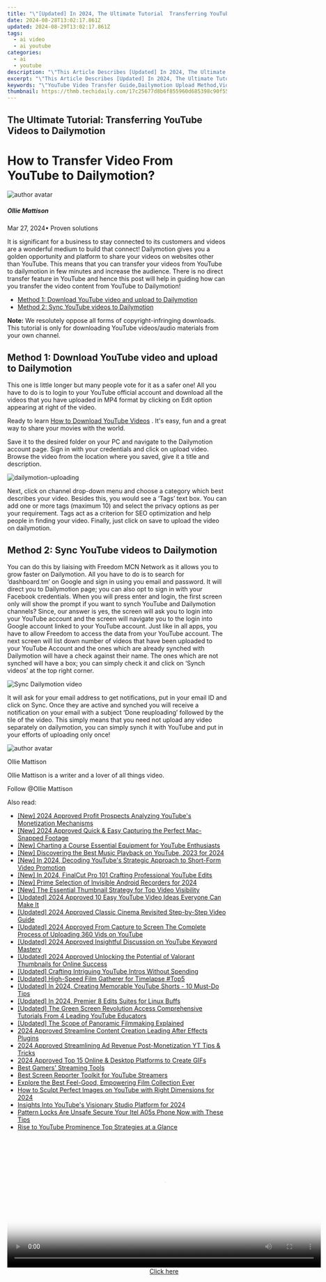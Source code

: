```yaml
---
title: "\"[Updated] In 2024, The Ultimate Tutorial  Transferring YouTube Videos to Dailymotion\""
date: 2024-08-28T13:02:17.861Z
updated: 2024-08-29T13:02:17.861Z
tags:
  - ai video
  - ai youtube
categories:
  - ai
  - youtube
description: "\"This Article Describes [Updated] In 2024, The Ultimate Tutorial: Transferring YouTube Videos to Dailymotion\""
excerpt: "\"This Article Describes [Updated] In 2024, The Ultimate Tutorial: Transferring YouTube Videos to Dailymotion\""
keywords: "\"YouTube Video Transfer Guide,Dailymotion Upload Method,Video Migration Techniques,Streaming Platform Switch,Cross-Platform Content Shift,Direct Media Conversion,Media Hosting Redistribution\""
thumbnail: https://thmb.techidaily.com/17c25677d8b6f855960d685398c90f557dfcb8867eadfe8568f79af44cbea910.jpg
---
```


## The Ultimate Tutorial: Transferring YouTube Videos to Dailymotion

# How to Transfer Video From YouTube to Dailymotion?

![author avatar](https://images.wondershare.com/filmora/article-images/ollie-mattison.jpg)

##### Ollie Mattison

 Mar 27, 2024• Proven solutions

It is significant for a business to stay connected to its customers and videos are a wonderful medium to build that connect! Dailymotion gives you a golden opportunity and platform to share your videos on websites other than YouTube. This means that you can transfer your videos from YouTube to dailymotion in few minutes and increase the audience. There is no direct transfer feature in YouTube and hence this post will help in guiding how can you transfer the video content from YouTube to Dailymotion!

* [Method 1: Download YouTube video and upload to Dailymotion](#part1)
* [Method 2: Sync YouTube videos to Dailymotion](#part2)

**Note:** We resolutely oppose all forms of copyright-infringing downloads. This tutorial is only for downloading YouTube videos/audio materials from your own channel.

## Method 1: Download YouTube video and upload to Dailymotion

This one is little longer but many people vote for it as a safer one! All you have to do is to login to your YouTube official account and download all the videos that you have uploaded in MP4 format by clicking on Edit option appearing at right of the video.

Ready to learn [How to Download YouTube Videos](https://tools.techidaily.com/wondershare/filmora/download/) . It's easy, fun and a great way to share your movies with the world.

Save it to the desired folder on your PC and navigate to the Dailymotion account page. Sign in with your credentials and click on upload video. Browse the video from the location where you saved, give it a title and description.

![dailymotion-uploading](https://images.wondershare.com/filmora/article-images/dailymotion-uploading.jpg)

Next, click on channel drop-down menu and choose a category which best describes your video. Besides this, you would see a ‘Tags’ text box. You can add one or more tags (maximum 10) and select the privacy options as per your requirement. Tags act as a criterion for SEO optimization and help people in finding your video. Finally, just click on save to upload the video on dailymotion.

## Method 2: Sync YouTube videos to Dailymotion

You can do this by liaising with Freedom MCN Network as it allows you to grow faster on Dailymotion. All you have to do is to search for ‘dashboard.tm’ on Google and sign in using you email and password. It will direct you to Dailymotion page; you can also opt to sign in with your Facebook credentials. When you will press enter and login, the first screen only will show the prompt if you want to synch YouTube and Dailymotion channels? Since, our answer is yes, the screen will ask you to login into your YouTube account and the screen will navigate you to the login into Google account linked to your YouTube account. Just like in all apps, you have to allow Freedom to access the data from your YouTube account. The next screen will list down number of videos that have been uploaded to your YouTube Account and the ones which are already synched with Dailymotion will have a check against their name. The ones which are not synched will have a box; you can simply check it and click on ‘Synch videos’ at the top right corner.

![ Sync Dailymotion video](https://images.wondershare.com/filmora/article-images/sync-dailymotion-video.jpg)

It will ask for your email address to get notifications, put in your email ID and click on Sync. Once they are active and synched you will receive a notification on your email with a subject ‘Done reuploading’ followed by the tile of the video. This simply means that you need not upload any video separately on dailymotion, you can simply synch it with YouTube and put in your efforts of uploading only once!

![author avatar](https://images.wondershare.com/filmora/article-images/ollie-mattison.jpg)

Ollie Mattison

Ollie Mattison is a writer and a lover of all things video.

Follow @Ollie Mattison


<ins class="adsbygoogle"
     style="display:block"
     data-ad-format="autorelaxed"
     data-ad-client="ca-pub-7571918770474297"
     data-ad-slot="1223367746"></ins>



<ins class="adsbygoogle"
     style="display:block"
     data-ad-client="ca-pub-7571918770474297"
     data-ad-slot="8358498916"
     data-ad-format="auto"
     data-full-width-responsive="true"></ins>

<span class="atpl-alsoreadstyle">Also read:</span>
<div><ul>
<li><a href="https://youtube-zero.techidaily.com/024-approved-profit-prospects-analyzing-youtubes-monetization-mechanisms/"><u>[New] 2024 Approved  Profit Prospects  Analyzing YouTube's Monetization Mechanisms</u></a></li>
<li><a href="https://snapchat-videos.techidaily.com/new-2024-approved-quick-and-easy-capturing-the-perfect-mac-snapped-footage/"><u>[New] 2024 Approved  Quick & Easy  Capturing the Perfect Mac-Snapped Footage</u></a></li>
<li><a href="https://youtube-zero.techidaily.com/harting-a-course-essential-equipment-for-youtube-enthusiasts/"><u>[New] Charting a Course  Essential Equipment for YouTube Enthusiasts</u></a></li>
<li><a href="https://facebook-video-footage.techidaily.com/new-discovering-the-best-music-playback-on-youtube-2023-for-2024/"><u>[New] Discovering the Best Music Playback on YouTube, 2023 for 2024</u></a></li>
<li><a href="https://youtube-zero.techidaily.com/n-2024-decoding-youtubes-strategic-approach-to-short-form-video-promotion/"><u>[New] In 2024, Decoding YouTube's Strategic Approach to Short-Form Video Promotion</u></a></li>
<li><a href="https://youtube-zero.techidaily.com/n-2024-finalcut-pro-101-crafting-professional-youtube-edits/"><u>[New] In 2024, FinalCut Pro 101  Crafting Professional YouTube Edits</u></a></li>
<li><a href="https://video-capture.techidaily.com/new-prime-selection-of-invisible-android-recorders-for-2024/"><u>[New] Prime Selection of Invisible Android Recorders for 2024</u></a></li>
<li><a href="https://youtube-zero.techidaily.com/he-essential-thumbnail-strategy-for-top-video-visibility/"><u>[New] The Essential Thumbnail Strategy for Top Video Visibility</u></a></li>
<li><a href="https://youtube-zero.techidaily.com/ed-2024-approved-10-easy-youtube-video-ideas-everyone-can-make-it/"><u>[Updated] 2024 Approved  10 Easy YouTube Video Ideas Everyone Can Make It</u></a></li>
<li><a href="https://facebook-video-footage.techidaily.com/updated-2024-approved-classic-cinema-revisited-step-by-step-video-guide/"><u>[Updated] 2024 Approved  Classic Cinema Revisited  Step-by-Step Video Guide</u></a></li>
<li><a href="https://youtube-zero.techidaily.com/ed-2024-approved-from-capture-to-screen-the-complete-process-of-uploading-360-vids-on-youtube/"><u>[Updated] 2024 Approved  From Capture to Screen  The Complete Process of Uploading 360 Vids on YouTube</u></a></li>
<li><a href="https://youtube-zero.techidaily.com/ed-2024-approved-insightful-discussion-on-youtube-keyword-mastery/"><u>[Updated] 2024 Approved  Insightful Discussion on YouTube Keyword Mastery</u></a></li>
<li><a href="https://youtube-zero.techidaily.com/ed-2024-approved-unlocking-the-potential-of-valorant-thumbnails-for-online-success/"><u>[Updated] 2024 Approved  Unlocking the Potential of Valorant Thumbnails for Online Success</u></a></li>
<li><a href="https://youtube-zero.techidaily.com/ed-crafting-intriguing-youtube-intros-without-spending/"><u>[Updated] Crafting Intriguing YouTube Intros Without Spending</u></a></li>
<li><a href="https://screen-mirroring-recording.techidaily.com/updated-high-speed-film-gatherer-for-timelapse-top5/"><u>[Updated] High-Speed Film Gatherer for Timelapse #Top5</u></a></li>
<li><a href="https://youtube-zero.techidaily.com/ed-in-2024-creating-memorable-youtube-shorts-10-must-do-tips/"><u>[Updated] In 2024, Creating Memorable YouTube Shorts - 10 Must-Do Tips</u></a></li>
<li><a href="https://youtube-zero.techidaily.com/ed-in-2024-premier-8-edits-suites-for-linux-buffs/"><u>[Updated] In 2024, Premier 8 Edits Suites for Linux Buffs</u></a></li>
<li><a href="https://youtube-tips.techidaily.com/ed-the-green-screen-revolution-access-comprehensive-tutorials-from-4-leading-youtube-educators/"><u>[Updated] The Green Screen Revolution  Access Comprehensive Tutorials From 4 Leading YouTube Educators</u></a></li>
<li><a href="https://some-skills.techidaily.com/updated-the-scope-of-panoramic-filmmaking-explained/"><u>[Updated] The Scope of Panoramic Filmmaking Explained</u></a></li>
<li><a href="https://some-guidance.techidaily.com/2024-approved-streamline-content-creation-leading-after-effects-plugins/"><u>2024 Approved  Streamline Content Creation  Leading After Effects Plugins</u></a></li>
<li><a href="https://youtube-zero.techidaily.com/approved-streamlining-ad-revenue-post-monetization-yt-tips-and-tricks/"><u>2024 Approved  Streamlining Ad Revenue  Post-Monetization YT Tips & Tricks</u></a></li>
<li><a href="https://youtube-zero.techidaily.com/approved-top-15-online-and-desktop-platforms-to-create-gifs/"><u>2024 Approved  Top 15 Online & Desktop Platforms to Create GIFs</u></a></li>
<li><a href="https://youtube-zero.techidaily.com/gamers-streaming-tools/"><u>Best Gamers' Streaming Tools</u></a></li>
<li><a href="https://youtube-zero.techidaily.com/screen-reporter-toolkit-for-youtube-streamers/"><u>Best Screen Reporter Toolkit for YouTube Streamers</u></a></li>
<li><a href="https://techno-recovery.techidaily.com/explore-the-best-feel-good-empowering-film-collection-ever/"><u>Explore the Best Feel-Good, Empowering Film Collection Ever</u></a></li>
<li><a href="https://youtube-zero.techidaily.com/o-sculpt-perfect-images-on-youtube-with-right-dimensions-for-2024/"><u>How to Sculpt Perfect Images on YouTube with Right Dimensions for 2024</u></a></li>
<li><a href="https://youtube-zero.techidaily.com/hts-into-youtubes-visionary-studio-platform-for-2024/"><u>Insights Into YouTube's Visionary Studio Platform for 2024</u></a></li>
<li><a href="https://unlock-android.techidaily.com/pattern-locks-are-unsafe-secure-your-itel-a05s-phone-now-with-these-tips-by-drfone-android/"><u>Pattern Locks Are Unsafe Secure Your Itel A05s Phone Now with These Tips</u></a></li>
<li><a href="https://youtube-zero.techidaily.com/to-youtube-prominence-top-strategies-at-a-glance/"><u>Rise to YouTube Prominence  Top Strategies at a Glance</u></a></li>
</ul></div>

<!-- affiliate ads begin -->
<span id="1993650">
					<video width="720" height="300" style="cursor:pointer"
           poster="//a.impactradius-go.com/display-clicktoplayimage/1993650.jpeg"
           onclick="if(!this.playClicked){this.play();this.setAttribute('controls',true);this.playClicked=true;}">
	   <source src="//a.impactradius-go.com/display-ad/22993-1993650">
	   <img src="//a.impactradius-go.com/display-clicktoplayimage/1993650.jpeg" style="border: none; height: 100%; width: 100%; object-fit: contain">
	</video>
	<div style="width:720px;text-align:center"><a href="javascript:window.open(decodeURIComponent('https%3A%2F%2Fhomestyler.sjv.io%2Fc%2F5597632%2F1993650%2F22993'), '_blank');void(0);">Click here</a></div>
</span>
<img height="0" width="0" src="https://imp.pxf.io/i/5597632/1993650/22993" style="position:absolute;visibility:hidden;" border="0" />
<!-- affiliate ads end -->